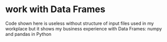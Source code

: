# work with Data Frames

Code shown here is useless without structure of input files used in my workplace but it shows my business experience with Data Frames: numpy and pandas in Python

